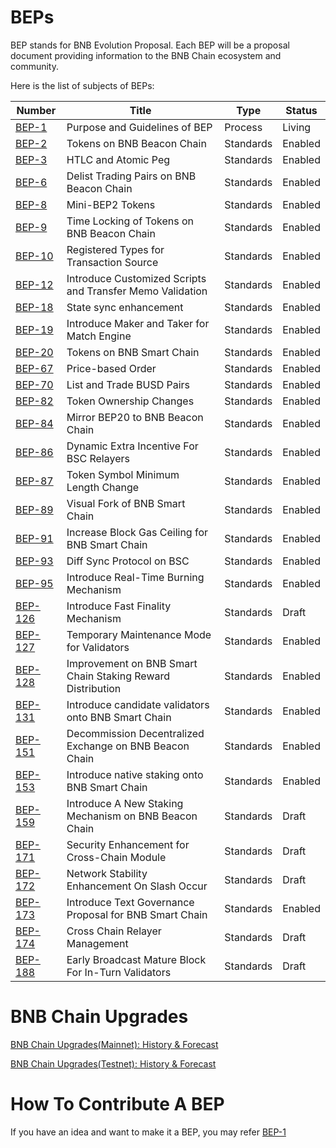 # BEPs

BEP stands for BNB Evolution Proposal. Each BEP will be a proposal document providing information to the BNB Chain ecosystem and community.


Here is the list of subjects of BEPs:

| Number               | Title                                                      | Type      | Status  |
| -------------------- | ---------------------------------------------------------- | --------- | ------- |
| [BEP-1](BEP1.md)     | Purpose and Guidelines of BEP                              | Process   | Living  |
| [BEP-2](BEP2.md)     | Tokens on BNB Beacon Chain                                 | Standards | Enabled |
| [BEP-3](BEP3.md)     | HTLC and Atomic Peg                                        | Standards | Enabled |
| [BEP-6](BEP6.md)     | Delist Trading Pairs on BNB Beacon Chain                   | Standards | Enabled |
| [BEP-8](BEP8.md)     | Mini-BEP2 Tokens                                           | Standards | Enabled |
| [BEP-9](BEP9.md)     | Time Locking of Tokens on BNB Beacon Chain                 | Standards | Enabled |
| [BEP-10](BEP10.md)   | Registered Types for Transaction Source                    | Standards | Enabled |
| [BEP-12](BEP12.md)   | Introduce Customized Scripts and Transfer Memo Validation  | Standards | Enabled |
| [BEP-18](BEP18.md)   | State sync enhancement                                     | Standards | Enabled |
| [BEP-19](BEP19.md)   | Introduce Maker and Taker for Match Engine                 | Standards | Enabled |
| [BEP-20](BEP20.md)   | Tokens on BNB Smart Chain                                  | Standards | Enabled |
| [BEP-67](BEP67.md)   | Price-based Order                                          | Standards | Enabled |
| [BEP-70](BEP70.md)   | List and Trade BUSD Pairs                                  | Standards | Enabled |
| [BEP-82](BEP82.md)   | Token Ownership Changes                                    | Standards | Enabled |
| [BEP-84](BEP84.md)   | Mirror BEP20 to BNB Beacon Chain                           | Standards | Enabled |
| [BEP-86](BEP86.md)   | Dynamic Extra Incentive For BSC Relayers                   | Standards | Enabled |
| [BEP-87](BEP87.md)   | Token Symbol Minimum Length Change                         | Standards | Enabled |
| [BEP-89](BEP89.md)   | Visual Fork of BNB Smart Chain                             | Standards | Enabled |
| [BEP-91](BEP91.md)   | Increase Block Gas Ceiling for BNB Smart Chain             | Standards | Enabled |
| [BEP-93](BEP93.md)   | Diff Sync Protocol on BSC                                  | Standards | Enabled |
| [BEP-95](BEP95.md)   | Introduce Real-Time Burning Mechanism                      | Standards | Enabled |
| [BEP-126](BEP126.md) | Introduce Fast Finality Mechanism                          | Standards | Draft   |
| [BEP-127](BEP127.md) | Temporary Maintenance Mode for Validators                  | Standards | Enabled |
| [BEP-128](BEP128.md) | Improvement on BNB Smart Chain Staking Reward Distribution | Standards | Enabled |
| [BEP-131](BEP131.md) | Introduce candidate validators onto BNB Smart Chain        | Standards | Enabled |
| [BEP-151](BEP151.md) | Decommission Decentralized Exchange on BNB Beacon Chain    | Standards | Enabled |
| [BEP-153](BEP153.md) | Introduce native staking onto BNB Smart Chain              | Standards | Enabled |
| [BEP-159](BEP159.md) | Introduce A New Staking Mechanism on BNB Beacon Chain      | Standards | Draft   |
| [BEP-171](BEP171.md) | Security Enhancement for Cross-Chain Module                | Standards | Draft   |
| [BEP-172](BEP172.md) | Network Stability Enhancement On Slash Occur               | Standards | Draft   |
| [BEP-173](BEP173.md) | Introduce Text Governance Proposal for BNB Smart Chain     | Standards | Enabled |
| [BEP-174](BEP174.md) | Cross Chain Relayer Management                             | Standards | Draft   |
| [BEP-188](BEP188.md) | Early Broadcast Mature Block For In-Turn Validators        | Standards | Draft   |

# BNB Chain Upgrades
[BNB Chain Upgrades(Mainnet): History & Forecast](https://forum.bnbchain.org/t/bnb-chain-upgrades-mainnet/936)

[BNB Chain Upgrades(Testnet): History & Forecast](https://forum.bnbchain.org/t/bnb-chain-upgrades-testnet/934)


# How To Contribute A BEP
If you have an idea and want to make it a BEP, you may refer [BEP-1](BEP1.md)
